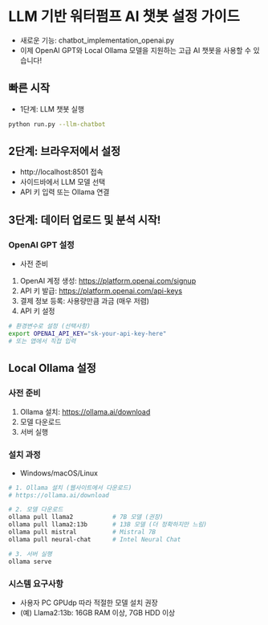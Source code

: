 # LLM 기반 워터펌프 AI 챗봇 설정 가이드  

- 새로운 기능: chatbot_implementation_openai.py
- 이제 OpenAI GPT와 Local Ollama 모델을 지원하는 고급 AI 챗봇을 사용할 수 있습니다!

## 빠른 시작
- 1단계: LLM 챗봇 실행
```bash
python run.py --llm-chatbot
```

## 2단계: 브라우저에서 설정
- http://localhost:8501 접속
- 사이드바에서 LLM 모델 선택
- API 키 입력 또는 Ollama 연결

## 3단계: 데이터 업로드 및 분석 시작!
### OpenAI GPT 설정
- 사전 준비
1) OpenAI 계정 생성: https://platform.openai.com/signup
2) API 키 발급: https://platform.openai.com/api-keys
3) 결제 정보 등록: 사용량만큼 과금 (매우 저렴) 
4) API 키 설정
```bash
# 환경변수로 설정 (선택사항)
export OPENAI_API_KEY="sk-your-api-key-here"
# 또는 앱에서 직접 입력
```


## Local Ollama 설정
### 사전 준비

1) Ollama 설치: https://ollama.ai/download
2) 모델 다운로드
3) 서버 실행

### 설치 과정
- Windows/macOS/Linux
```bash
# 1. Ollama 설치 (웹사이트에서 다운로드)
# https://ollama.ai/download

# 2. 모델 다운로드
ollama pull llama2           # 7B 모델 (권장)
ollama pull llama2:13b       # 13B 모델 (더 정확하지만 느림)
ollama pull mistral          # Mistral 7B
ollama pull neural-chat      # Intel Neural Chat

# 3. 서버 실행
ollama serve
```

### 시스템 요구사항
- 사용자 PC GPUdp 따라 적절한 모델 설치 권장
- (예) Llama2:13b: 16GB RAM 이상, 7GB HDD 이상 
